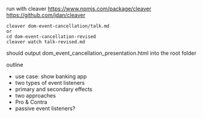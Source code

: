 run with cleaver
https://www.npmjs.com/package/cleaver
https://github.com/jdan/cleaver

```
cleaver dom-event-cancellation/talk.md
or
cd dom-event-cancellation-revised
cleaver watch talk-revised.md
```

should output dom_event_cancellation_presentation.html into the root folder

<!--
abstract

We use event cancellation whenever we need finer control over which event listeners in the DOM should run and which shouldn't.
If we are unaware of the pitfalls we can cause hard-to-detect bugs that might easily slip through testing and end up in production.
Let's uncover those pitfalls and explore solutions.
-->

outline

- use case: show banking app
- two types of event listeners
- primary and secondary effects
- two approaches
- Pro & Contra
- passive event listeners?
